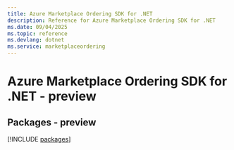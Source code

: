 ```yaml
---
title: Azure Marketplace Ordering SDK for .NET
description: Reference for Azure Marketplace Ordering SDK for .NET
ms.date: 09/04/2025
ms.topic: reference
ms.devlang: dotnet
ms.service: marketplaceordering
---
```

# Azure Marketplace Ordering SDK for .NET - preview
## Packages - preview
[!INCLUDE [packages](marketplace-ordering-index.md)]